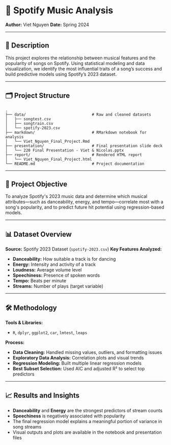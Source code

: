 # 🎵 Spotify Music Analysis

**Author:** Viet Nguyen
**Date:** Spring 2024

---

## 📜 Description

This project explores the relationship between musical features and the popularity of songs on Spotify. Using statistical modeling and data visualization, we identify the most influential traits of a song’s success and build predictive models using Spotify’s 2023 dataset.

---

## 🗂 Project Structure

```
.
├── data/                             # Raw and cleaned datasets
│   ├── songtest.csv
│   ├── songtrain.csv
│   └── spotify-2023.csv
├── markdown/                         # RMarkdown notebook for analysis
│   └── Viet_Nguyen_Final_Project.Rmd
├── presentation/                     # Final presentation slide deck
│   └── 220 Final Presentation - Viet & Nicolas.pptx
├── report/                           # Rendered HTML report
│   └── Viet_Nguyen_Final_Project.html
└── README.md                         # Project documentation
```

---

## 🎯 Project Objective

To analyze Spotify's 2023 music data and determine which musical attributes—such as danceability, energy, and tempo—correlate most with a song's popularity, and to predict future hit potential using regression-based models.

---

## 📊 Dataset Overview

**Source:** Spotify 2023 Dataset (`spotify-2023.csv`)
**Key Features Analyzed:**

* **Danceability:** How suitable a track is for dancing
* **Energy:** Intensity and activity of a track
* **Loudness:** Average volume level
* **Speechiness:** Presence of spoken words
* **Tempo:** Beats per minute
* **Streams:** Number of plays (target variable)

---

## 🛠 Methodology

**Tools & Libraries:**

* `R`, `dplyr`, `ggplot2`, `car`, `lmtest`, `leaps`

**Process:**

* **Data Cleaning:** Handled missing values, outliers, and formatting issues
* **Exploratory Data Analysis:** Correlation plots and visual trends
* **Regression Modeling:** Built multiple linear regression models
* **Best Subset Selection:** Used AIC and adjusted R² to select top predictors

---

## 📈 Results and Insights

* **Danceability** and **Energy** are the strongest predictors of stream counts
* **Speechiness** is negatively associated with popularity
* The final regression model explains a meaningful portion of variance in song streams
* Visual outputs and plots are available in the notebook and presentation files